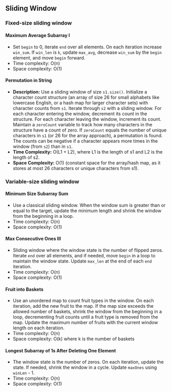 ## Sliding Window

### Fixed-size sliding window

#### Maximum Average Subarray I

* Set `begin` to 0, iterate `end` over all elements. On each iteration increase `win_sum`. If `win_len` is `k`, update `max_avg`, decrease `win_sum` by the `begin` element, and move `begin` forward.
* Time complexity: O(n)
* Space complexity: O(1)

#### Permutation in String

*   **Description:** Use a sliding window of size `s1.size()`. Initialize a character count structure (an array of size 26 for small alphabets like lowercase English, or a hash map for larger character sets) with character counts from `s1`. Iterate through `s2` with a sliding window. For each character entering the window, decrement its count in the structure. For each character leaving the window, increment its count. Maintain a `zeroCount` variable to track how many characters in the structure have a count of zero. If `zeroCount` equals the number of unique characters in `s1` (or 26 for the array approach), a permutation is found. The counts can be negative if a character appears more times in the window (from `s2`) than in `s1`.
*   **Time Complexity:** O(L1 + L2), where L1 is the length of s1 and L2 is the length of s2.
*   **Space Complexity:** O(1) (constant space for the array/hash map, as it stores at most 26 characters or unique characters from s1).

### Variable-size sliding window

#### Minimum Size Subarray Sum

* Use a classical sliding window. When the window sum is greater than or equal to the target, update the minimum length and shrink the window from the beginning in a loop.
* Time complexity: O(n)
* Space complexity: O(1)

#### Max Consecutive Ones III

* Sliding window where the window state is the number of flipped zeros. Iterate `end` over all elements, and if needed, move `begin` in a loop to maintain the window state. Update `max_len` at the end of each `end` iteration.
* Time complexity: O(n)
* Space complexity: O(1)

#### Fruit into Baskets

* Use an unordered map to count fruit types in the window. On each iteration, add the new fruit to the map. If the map size exceeds the allowed number of baskets, shrink the window from the beginning in a loop, decrementing fruit counts until a fruit type is removed from the map. Update the maximum number of fruits with the current window length on each iteration.
* Time complexity: O(n)
* Space complexity: O(k) where k is the number of baskets

#### Longest Subarray of 1s After Deleting One Element

* The window state is the number of zeros. On each iteration, update the state. If needed, shrink the window in a cycle. Update `maxOnes` using `winLen` - 1.
* Time complexity: O(n)
* Space complexity: O(1)


